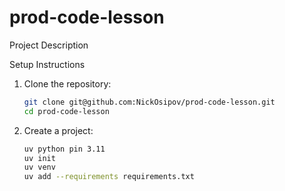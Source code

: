 # prod-code-lesson

Project Description

Setup Instructions
1. Clone the repository:
    ```bash
    git clone git@github.com:NickOsipov/prod-code-lesson.git
    cd prod-code-lesson
    ```
2. Create a project:
    ```bash
    uv python pin 3.11
    uv init
    uv venv
    uv add --requirements requirements.txt
    ```

